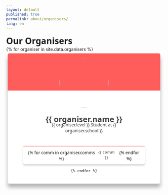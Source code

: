```yaml
---
layout: default
published: true
permalink: about/organisers/
lang: en
---
```


# Our Organisers

<section class="organisers">
    {% for organiser in site.data.organisers %}
    <style>
        h1, div, p {
            margin: 0px;
            padding: 0px;
            font-family: 'system-ui'
        }
        a{
            text-decoration: none;
            color: inherit;
        }
        .cover{
            height: 120px;
            width: 100%;
            background: #FF5C5C;
            position: absolute;
            left: 0px;
            top: 0px;
            border-top-left-radius: 5px;
            border-top-right-radius: 5px;
        }
        .card {
            position: relative;
            display: inline-block;
            background: #ffffff;
            border-radius: 5px;
            box-shadow:  0 12px 13px rgba(0,0,0,0.16), 0 12px 13px rgba(0,0,0,0.16);
            text-align: center;
            padding: 20px 50px;
            margin: 5px;
            padding-top: 5px;
            transition: all 0.5s;
        }
        .card .fa-github {
            position: absolute;
            color: #646464;
            font-size: 20px;
            top: 10px;
            right: 10px;
        }
        .card .card-title {
            color: #434343;
            margin-bottom: -8px;
            font-size: 25px;
            font-weight: 600;
        }
        .card .card-responsename {
            margin-bottom: 20px;
            color: #797979;
        }
        .card .card-desc {
            font-weight: 500;
            width: 250px;
            margin: auto;
            display: block;
            color: #3c3c3c;
        }
        .card .card-img-wrapper {
            position: relative;
            height: 160px;
            width: 160px;
            margin: 10px auto;
            margin-bottom: 20px;
        }
        .card .card-img-wrapper img {
            height: 100%;
            width: 100%;
            border-radius: 50%;
        }
        .card .card-footer {
            margin-top: 40px;
        }
        .card .card-footer .footer-box {
            position: relative;
            border-top: 2px solid #ff9b9b;
            box-shadow: 0 3px 6px -1px rgb(0 0 0 / 26%), 0 2px 4px -1px rgb(0 0 0 / 6%);
            border-radius: 5px;
            margin: 0 auto;
            padding: 10px;
            display: flex;
            justify-content: space-around;
        }
        .card .card-footer .footer-box .box-wrapper {
            position: relative;
        }
        .card .card-footer .footer-box .box-wrapper .count {
            font-family: 'consolas'
            color: #434343;
            font-size: 20px;
            font-weight: 600;
        }
        .card .card-footer .footer-box .box-wrapper .box-text {
            font-size: 12px;
            font-weight: 600;
            color: #00000085;
            letter-spacing: 0.5px;
        }
    </style>
    <div class="card">
        <div class="cover"></div>
        <div class="card-wrapper">
        <div class="card-header">
            <div class="card-img-wrapper">
                <img src="{{ site.baseurl }}/assets/img/{{ organiser.img }}"/>
            </div>
            <h1 class="card-title">{{ organiser.name }}</h1>
            <p class="card-desc">{{ organiser.level }} Student at {{ organiser.school }}</p>
        </div>
        <div class="card-footer">
            <div class="footer-box">
                {% for comm in organiser.comms %}
                <div class="box-wrapper">
                    <!-- <div class="count">${nFormatter(user.followers)}</div> -->
                    <div class="box-text">{{ comm }}</div>
                </div>
                {% endfor %}
            </div>
        </div>
    </div>

    {% endfor %}
</section>

